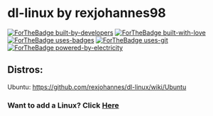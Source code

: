 # dl-linux by rexjohannes98

[![ForTheBadge built-by-developers](http://ForTheBadge.com/images/badges/built-by-developers.svg)](https://GitHub.com/Naereen/) [![ForTheBadge built-with-love](http://ForTheBadge.com/images/badges/built-with-love.svg)](https://GitHub.com/Naereen/) [![ForTheBadge uses-badges](http://ForTheBadge.com/images/badges/uses-badges.svg)](http://ForTheBadge.com) [![ForTheBadge uses-git](http://ForTheBadge.com/images/badges/uses-git.svg)](https://GitHub.com/) [![ForTheBadge powered-by-electricity](http://ForTheBadge.com/images/badges/powered-by-electricity.svg)](http://ForTheBadge.com)

## Distros:

Ubuntu: https://github.com/rexjohannes/dl-linux/wiki/Ubuntu

### Want to add a Linux? Click [Here](https://github.com/rexjohannes/dl-linux/issues)
